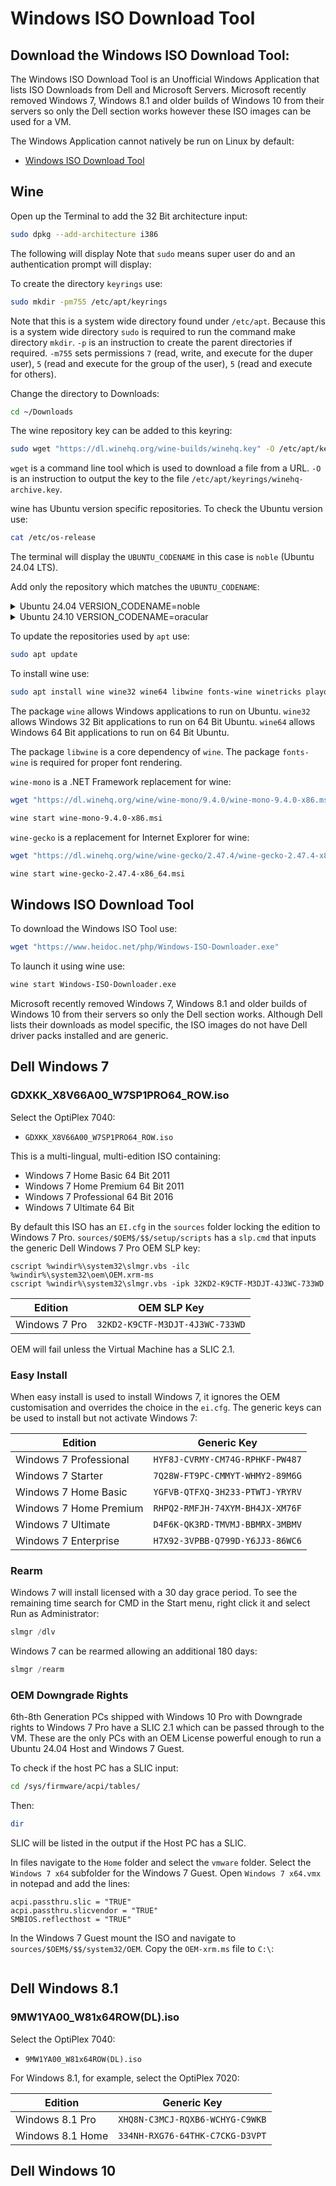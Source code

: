 # Windows ISO Download Tool

## Download the Windows ISO Download Tool:

The Windows ISO Download Tool is an Unofficial Windows Application that lists ISO Downloads from Dell and Microsoft Servers. Microsoft recently removed Windows 7, Windows 8.1 and older builds of Windows 10 from their servers so only the Dell section works however these ISO images can be used for a VM.

The Windows Application cannot natively be run on Linux by default:

* [Windows ISO Download Tool](https://www.heidoc.net/joomla/technology-science/microsoft/67-microsoft-windows-and-office-iso-download-tool)

## Wine

Open up the Terminal to add the 32 Bit architecture input:

```bash
sudo dpkg --add-architecture i386
```

The following will display Note that `sudo` means super user do and an authentication prompt will display:

To create the directory `keyrings` use:

```bash
sudo mkdir -pm755 /etc/apt/keyrings
```

Note that this is a system wide directory found under `/etc/apt`. Because this is a system wide directory `sudo` is required to run the command make directory `mkdir`. `-p` is an instruction to create the parent directories if required. `-m755` sets permissions `7` (read, write, and execute for the duper user), `5` (read and execute for the group of the user), `5` (read and execute for others).

Change the directory to Downloads:

```bash
cd ~/Downloads
```

The wine repository key can be added to this keyring:

```bash
sudo wget "https://dl.winehq.org/wine-builds/winehq.key" -O /etc/apt/keyrings/winehq-archive.key
```

`wget` is a command line tool which is used to download a file from a URL. `-O` is an instruction to output the key to the file `/etc/apt/keyrings/winehq-archive.key`. 

wine has Ubuntu version specific repositories. To check the Ubuntu version use:

```bash
cat /etc/os-release
```

The terminal will display the `UBUNTU_CODENAME` in this case is `noble` (Ubuntu 24.04 LTS).

Add only the repository which matches the `UBUNTU_CODENAME`:

<details>
<summary>Ubuntu 24.04 VERSION_CODENAME=noble</summary>

```bash
sudo wget -NP /etc/apt/sources.list.d/ https://dl.winehq.org/wine-builds/ubuntu/dists/noble/winehq-noble.sources
```

</details>


<details>
<summary>Ubuntu 24.10 VERSION_CODENAME=oracular</summary>

```bash
sudo wget -NP /etc/apt/sources.list.d/ https://dl.winehq.org/wine-builds/ubuntu/dists/oracular/winehq-oracular.sources
```

</details>

To update the repositories used by `apt` use:

```bash
sudo apt update
```

To install wine use:

```bash
sudo apt install wine wine32 wine64 libwine fonts-wine winetricks playonlinux
```

The package `wine` allows Windows applications to run on Ubuntu. `wine32` allows Windows 32 Bit applications to run on 64 Bit Ubuntu. `wine64` allows Windows 64 Bit applications to run on 64 Bit Ubuntu.

The package `libwine` is a core dependency of `wine`. The package `fonts-wine` is required for proper font rendering.

`wine-mono` is a .NET Framework replacement for wine:

```bash
wget "https://dl.winehq.org/wine/wine-mono/9.4.0/wine-mono-9.4.0-x86.msi"
```

```bash
wine start wine-mono-9.4.0-x86.msi
```

`wine-gecko` is a replacement for Internet Explorer for wine:

```bash
wget "https://dl.winehq.org/wine/wine-gecko/2.47.4/wine-gecko-2.47.4-x86_64.msi"
```

```bash
wine start wine-gecko-2.47.4-x86_64.msi
```

## Windows ISO Download Tool

To download the Windows ISO Tool use:


```bash
wget "https://www.heidoc.net/php/Windows-ISO-Downloader.exe"
```

To launch it using wine use:

```bash
wine start Windows-ISO-Downloader.exe
```

Microsoft recently removed Windows 7, Windows 8.1 and older builds of Windows 10 from their servers so only the Dell section works. Although Dell lists their downloads as model specific, the ISO images do not have Dell driver packs installed and are generic. 

## Dell Windows 7

### GDXKK_X8V66A00_W7SP1PRO64_ROW.iso

Select the OptiPlex 7040:

* `GDXKK_X8V66A00_W7SP1PRO64_ROW.iso`

This is a multi-lingual, multi-edition ISO containing:

* Windows 7 Home Basic 64 Bit 2011
* Windows 7 Home Premium 64 Bit 2011
* Windows 7 Professional 64 Bit 2016
* Windows 7 Ultimate 64 Bit

By default this ISO has an `EI.cfg` in the `sources` folder locking the edition to Windows 7 Pro. `sources/$OEM$/$$/setup/scripts` has a `slp.cmd` that inputs the generic Dell Windows 7 Pro OEM SLP key:

```
cscript %windir%\system32\slmgr.vbs -ilc %windir%\system32\oem\OEM.xrm-ms
cscript %windir%\system32\slmgr.vbs -ipk 32KD2-K9CTF-M3DJT-4J3WC-733WD
```

|Edition|OEM SLP Key|
|---|---|
|Windows 7 Pro|`32KD2-K9CTF-M3DJT-4J3WC-733WD`|

OEM will fail unless the Virtual Machine has a SLIC 2.1.

### Easy Install

When easy install is used to install Windows 7, it ignores the OEM customisation and overrides the choice in the `ei.cfg`. The generic keys can be used to install but not activate Windows 7:

|Edition|Generic Key|
|---|---|
|Windows 7 Professional|`HYF8J-CVRMY-CM74G-RPHKF-PW487`|
|Windows 7 Starter|`7Q28W-FT9PC-CMMYT-WHMY2-89M6G`|
|Windows 7 Home Basic|`YGFVB-QTFXQ-3H233-PTWTJ-YRYRV`|
|Windows 7 Home Premium|`RHPQ2-RMFJH-74XYM-BH4JX-XM76F`|
|Windows 7 Ultimate|`D4F6K-QK3RD-TMVMJ-BBMRX-3MBMV`|
|Windows 7 Enterprise|`H7X92-3VPBB-Q799D-Y6JJ3-86WC6`|

### Rearm

Windows 7 will install licensed with a 30 day grace period. To see the remaining time search for CMD in the Start menu, right click it and select Run as Administrator:

```powershell
slmgr /dlv
```

Windows 7 can be rearmed allowing an additional 180 days:

```powershell
slmgr /rearm
```

### OEM Downgrade Rights

6th-8th Generation PCs shipped with Windows 10 Pro with Downgrade rights to Windows 7 Pro have a SLIC 2.1 which can be passed through to the VM. These are the only PCs with an OEM License powerful enough to run a Ubuntu 24.04 Host and Windows 7 Guest.

To check if the host PC has a SLIC input:

```bash
cd /sys/firmware/acpi/tables/
```

Then:

```bash
dir
```

SLIC will be listed in the output if the Host PC has a SLIC.

In files navigate to the `Home` folder and select the `vmware` folder. Select the `Windows 7 x64` subfolder for the Windows 7 Guest. Open `Windows 7 x64.vmx` in notepad and add the lines:

```
acpi.passthru.slic = "TRUE"
acpi.passthru.slicvendor = "TRUE"
SMBIOS.reflecthost = "TRUE"
```

In the Windows 7 Guest mount the ISO and navigate to `sources/$OEM$/$$/system32/OEM`. Copy the `OEM-xrm.ms` file to `C:\`:

```

```

## Dell Windows 8.1

### 9MW1YA00_W81x64ROW(DL).iso

Select the OptiPlex 7040:

* `9MW1YA00_W81x64ROW(DL).iso`

For Windows 8.1, for example, select the OptiPlex 7020:

|Edition|Generic Key|
|---|---|
|Windows 8.1 Pro|`XHQ8N-C3MCJ-RQXB6-WCHYG-C9WKB`|
|Windows 8.1 Home|`334NH-RXG76-64THK-C7CKG-D3VPT`|

## Dell Windows 10
